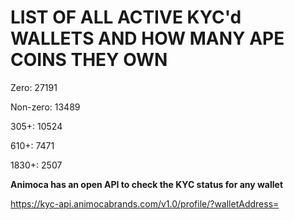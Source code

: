 # LIST OF ALL ACTIVE KYC'd WALLETS AND HOW MANY APE COINS THEY OWN

Zero: 27191

Non-zero: 13489

305+: 10524

610+: 7471

1830+: 2507

**Animoca has an open API to check the KYC status for any wallet**

https://kyc-api.animocabrands.com/v1.0/profile/?walletAddress=